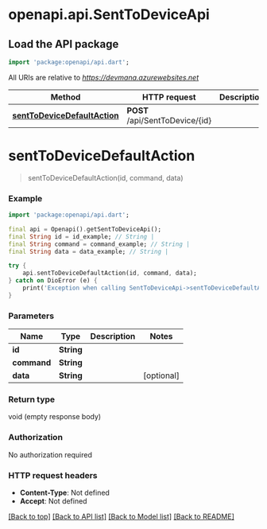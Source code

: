# openapi.api.SentToDeviceApi

## Load the API package
```dart
import 'package:openapi/api.dart';
```

All URIs are relative to *https://devmana.azurewebsites.net*

Method | HTTP request | Description
------------- | ------------- | -------------
[**sentToDeviceDefaultAction**](SentToDeviceApi.md#senttodevicedefaultaction) | **POST** /api/SentToDevice/{id} | 


# **sentToDeviceDefaultAction**
> sentToDeviceDefaultAction(id, command, data)



### Example
```dart
import 'package:openapi/api.dart';

final api = Openapi().getSentToDeviceApi();
final String id = id_example; // String | 
final String command = command_example; // String | 
final String data = data_example; // String | 

try {
    api.sentToDeviceDefaultAction(id, command, data);
} catch on DioError (e) {
    print('Exception when calling SentToDeviceApi->sentToDeviceDefaultAction: $e\n');
}
```

### Parameters

Name | Type | Description  | Notes
------------- | ------------- | ------------- | -------------
 **id** | **String**|  | 
 **command** | **String**|  | 
 **data** | **String**|  | [optional] 

### Return type

void (empty response body)

### Authorization

No authorization required

### HTTP request headers

 - **Content-Type**: Not defined
 - **Accept**: Not defined

[[Back to top]](#) [[Back to API list]](../README.md#documentation-for-api-endpoints) [[Back to Model list]](../README.md#documentation-for-models) [[Back to README]](../README.md)

